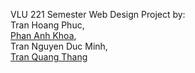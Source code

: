 VLU 221 Semester Web Design Project by:</br>
Tran Hoang Phuc,</br>
<a href="https://github.com/pakhoakuy66">Phan Anh Khoa</a>,</br>
Tran Nguyen Duc Minh,</br>
<a href="https://github.com/TranThangBin">Tran Quang Thang</a></br>
